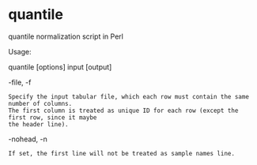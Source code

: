 quantile
========

quantile normalization script in Perl

Usage:

quantile [options] input [output]

  -file, -f
  
    Specify the input tabular file, which each row must contain the same number of columns.
    The first column is treated as unique ID for each row (except the first row, since it maybe
    the header line).
    
  -nohead, -n
  
    If set, the first line will not be treated as sample names line.
